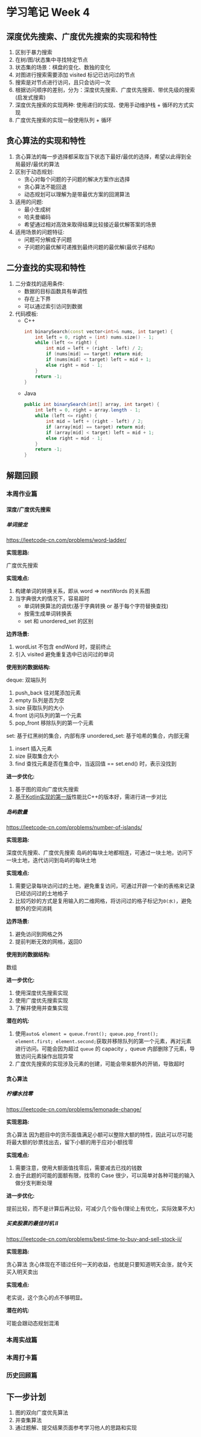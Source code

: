 # 学习笔记 Week 4

## 深度优先搜索、广度优先搜索的实现和特性

1. 区别于暴力搜索
2. 在树/图/状态集中寻找特定节点
3. 状态集的场景：棋盘的变化、数独的变化
4. 对图进行搜索需要添加 visited 标记已访问过的节点
5. 搜索是对节点进行访问，且只会访问一次
6. 根据访问顺序的差别，分为：深度优先搜索、广度优先搜索、带优先级的搜索(启发式搜索)
7. 深度优先搜索的实现两种: 使用递归的实现、使用手动维护栈 + 循环的方式实现
8. 广度优先搜索的实现一般使用队列 + 循环

## 贪心算法的实现和特性

1. 贪心算法的每一步选择都采取当下状态下最好/最优的选择，希望以此得到全局最好/最优的算法
2. 区别于动态规划:
	- 贪心对每个问题的子问题的解决方案作出选择
	- 贪心算法不能回退
	- 动态规划可以理解为是带最优方案的回溯算法
3. 适用的问题:
	- 最小生成树
	- 哈夫曼编码
	- 希望通过相对高效来取得结果比较接近最优解答案的场景
4. 适用场景的问题特征:
	- 问题可分解成子问题
	- 子问题的最优解可递推到最终问题的最优解(最优子结构)

## 二分查找的实现和特性

1. 二分查找的适用条件:
	- 数据的目标函数具有单调性
	- 存在上下界
	- 可以通过索引访问到数据
2. 代码模板:
	- C++
		```cpp
		int binarySearch(const vector<int>& nums, int target) {
			int left = 0, right = (int) nums.size() - 1;
			while (left <= right) {
				int mid = left + (right - left) / 2;
				if (nums[mid] == target) return mid;
				if (nums[mid] < target) left = mid + 1;
				else right = mid - 1;
			}
			return -1;
		}
		```
	- Java
		```java
		public int binarySearch(int[] array, int target) {
			int left = 0, right = array.length - 1;
			while (left <= right) {
				int mid = left + (right - left) / 2;
				if (array[mid] == target) return mid;
				if (array[mid] < target) left = mid + 1;
				else right = mid - 1;
			}
			return -1;
		}
		```

## 解题回顾

### 本周作业篇

#### 深度/广度优先搜索

##### 单词接龙
https://leetcode-cn.com/problems/word-ladder/

**实现思路:** 

广度优先搜索

**实现难点:**

1. 构建单词的转换关系，即从 word => nextWords 的关系图
2. 当字典很大的情况下，容易超时
	- 单词转换算法的调优(基于字典转换 or 基于每个字符替换查找)
	- 按需生成单词转换表
	- set 和 unordered_set 的区别

**边界场景:**

1. wordList 不包含 endWord 时，提前终止
2. 引入 visited 避免重复选中已访问过的单词

**使用到的数据结构:**

deque: 双端队列
1. push_back 往对尾添加元素
2. empty 队列是否为空
3. size 获取队列的大小
4. front 访问队列的第一个元素
5. pop_front 移除队列的第一个元素

set: 基于红黑树的集合，内部有序
unordered_set: 基于哈希的集合，内部无需
1. insert 插入元素
2. size 获取集合大小
3. find 查找元素是否在集合中，当返回值 == set.end() 时，表示没找到

**进一步优化:**

1. 基于图的双向广度优先搜索
2. [基于Kotlin实现的第一版](https://leetcode-cn.com/submissions/detail/108079748/)性能比C++的版本好，需进行进一步对比

##### 岛屿数量
https://leetcode-cn.com/problems/number-of-islands/

**实现思路:**

深度优先搜索、广度优先搜索
岛屿的每块土地都相连，可通过一块土地，访问下一块土地，迭代访问到岛屿的每块土地

**实现难点:**

1. 需要记录每块访问过的土地，避免重复访问，可通过开辟一个新的表格来记录已经访问过的土地格子
2. 比较巧妙的方式是复用输入的二维网格，将访问过的格子标记为`0(水)`，避免额外的空间消耗

**边界场景:**

1. 避免访问到网格之外
2. 提前判断无效的网格，返回0

**使用到的数据结构:**

数组

**进一步优化:**

1. 使用深度优先搜索实现
2. 使用广度优先搜索实现
3. 了解并使用并查集实现

**潜在的坑:**

1. 使用`auto& element = queue.front(); queue.pop_front(); element.first; element.second;`获取并移除队列的第一个元素，再对元素进行访问。可能会因为超过 `queue` 的 capacity ，queue 内部删除了元素，导致访问元素操作出现异常
2. 广度优先搜索的实现涉及元素的创建，可能会带来额外的开销，导致超时

#### 贪心算法

##### 柠檬水找零
https://leetcode-cn.com/problems/lemonade-change/

**实现思路:** 

贪心算法
因为题目中的货币面值满足小额可以整除大额的特性，因此可以尽可能将最大额的钞票找出去，留下小额的用于应对小额找零

**实现难点:**

1. 需要注意，使用大额面值找零后，需要减去已找的钱数
2. 由于此题的可能的面额有限，找零的 Case 很少，可以简单对各种可能的输入做分支判断处理

**进一步优化:**

提前比较，而不是计算后再比较，可减少几个指令(理论上有优化，实际效果不大)

##### 买卖股票的最佳时机 II
https://leetcode-cn.com/problems/best-time-to-buy-and-sell-stock-ii/

**实现思路:** 

贪心算法
贪心体现在不错过任何一天的收益，也就是只要知道明天会涨，就今天买入明天卖出

**实现难点:**

老实说，这个贪心的点不够明显。

**潜在的坑:**

可能会跟动态规划混淆

### 本周实战篇

### 本周打卡篇

### 历史回顾篇

## 下一步计划
1. 图的双向广度优先算法
2. 并查集算法
2. 通过题解、提交结果页面参考学习他人的思路和实现